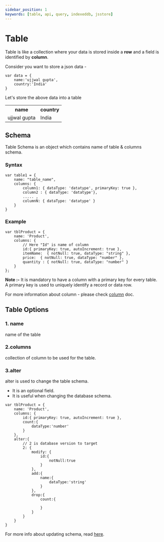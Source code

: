 ```yaml
---
sidebar_position: 1
keywords: [table, api, query, indexeddb, jsstore]
---
```


# Table

Table is like a collection where your data is stored inside a **row** and a field is identified by **column**.

Consider you want to store a json data - 

```
var data = {
    name:'ujjwal gupta',
    country:'India'
}
```

Let's store the above data into a table

<table>
    <tr>
        <th>name</th>
        <th>country</th>
    </tr>
    <tr>
        <td>ujjwal gupta</td>
        <td>India</td>
    </tr>
</table>

## Schema

Table Schema is an object which contains name of table & columns schema.

### Syntax 

```
var table1 = {
    name: "table_name",
    columns: {
        column1: { dataType: 'datatype', primaryKey: true },
        column2 : { dataType: 'datatype'},
        ..... ,
        columnN: { dataType: 'datatype' }
    }
}
```

### Example

```
var tblProduct = {
    name: 'Product',
    columns: {
        // Here "Id" is name of column 
        id:{ primaryKey: true, autoIncrement: true },
        itemName:  { notNull: true, dataType: "string" },
        price:  { notNull: true, dataType: "number" },
        quantity : { notNull: true, dataType: "number" }
    }
};
```
**Note :-** It is mandatory to have a column with a primary key for every table. A primary key is used to uniquely identify a record or data row.

For more information about column - please check [column](/docs/database/column.md) doc.

## Table Options

### 1. name

name of the table

### 2.columns

collection of column to be used for the table.

### 3.alter 

alter is used to change the table schema. 

* It is an optional field. 
* It is useful when changing the database schema. 

```
var tblProduct = {
    name: 'Product',
    columns: {
        id:{ primaryKey: true, autoIncrement: true },
        count:{
            dataType:'number'
        }
    },
    alter:{
        // 2 is database version to target
        2: {
            modify: {
                id:{
                    notNull:true
                }
            },
            add:{
                name:{
                    dataType:'string'
                }
            },
            drop:{
                count:{
                    
                }
            }
        }
    }
}
```

For more info about updating schema, read [here](/docs/update-schema.md).